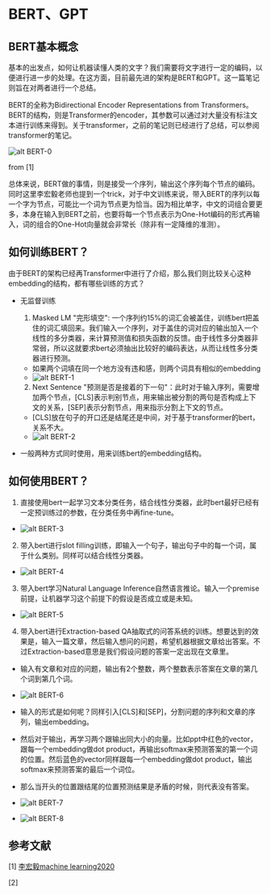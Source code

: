 # BERT、GPT

## BERT基本概念

基本的出发点，如何让机器读懂人类的文字？我们需要将文字进行一定的编码，以便进行进一步的处理。在这方面，目前最先进的架构是BERT和GPT。这一篇笔记则旨在对两者进行一个总结。

BERT的全称为Bidirectional Encoder Representations from Transformers。BERT的结构，则是Transformer的encoder，其参数可以通过对大量没有标注文本进行训练来得到。关于transformer，之前的笔记则已经进行了总结，可以参阅transformer的笔记。

![alt BERT-0](EMLO-BERT-GPT-figs/../EMLO-BERT-GPT-figs/Bert-0.png)

from [1]

总体来说，BERT做的事情，则是接受一个序列，输出这个序列每个节点的编码。同时这里李宏毅老师也提到一个trick，对于中文训练来说，带入BERT的序列以每一个字为节点，可能比一个词为节点更为恰当。因为相比单字，中文的词组合要更多，本身在输入到BERT之前，也要将每一个节点表示为One-Hot编码的形式再输入，词的组合的One-Hot向量就会非常长（除非有一定降维的准测）。

## 如何训练BERT？
由于BERT的架构已经再Transformer中进行了介绍，那么我们则比较关心这种embedding的结构，都有哪些训练的方式？


- 无监督训练
  1. Masked LM "完形填空": 一个序列约15%的词汇会被盖住，训练bert把盖住的词汇填回来。我们输入一个序列，对于盖住的词对应的输出加入一个线性的多分类器，来计算预测值和损失函数的反馈。由于线性多分类器非常弱，所以这就要求bert必须抽出比较好的编码表达，从而让线性多分类器进行预测。
  - 如果两个词填在同一个地方没有违和感，则两个词具有相似的embedding
  - ![alt BERT-1](EMLO-BERT-GPT-figs/../EMLO-BERT-GPT-figs/Bert-1.png)

  2. Next Sentence "预测是否是接着的下一句"：此时对于输入序列，需要增加两个节点，[CLS]表示判别节点，用来输出被分割的两句是否构成上下文的关系，[SEP]表示分割节点，用来指示分割上下文的节点。
  - [CLS]放在句子的开口还是结尾还是中间，对于基于transformer的bert，关系不大。
  - ![alt BERT-2](EMLO-BERT-GPT-figs/../EMLO-BERT-GPT-figs/Bert-2.png)

- 一般两种方式同时使用，用来训练bert的embedding结构。

## 如何使用BERT？
1. 直接使用bert一起学习文本分类任务，结合线性分类器，此时bert最好已经有一定预训练过的参数，在分类任务中再fine-tune。
- ![alt BERT-3](EMLO-BERT-GPT-figs/../EMLO-BERT-GPT-figs/Bert-3.png)
2. 带入bert进行slot filling训练，即输入一个句子，输出句子中的每一个词，属于什么类别。同样可以结合线性分类器。
- ![alt BERT-4](EMLO-BERT-GPT-figs/../EMLO-BERT-GPT-figs/Bert-4.png)
3. 带入bert学习Natural Language Inference自然语言推论。输入一个premise前提，让机器学习这个前提下的假设是否成立或是未知。
- ![alt BERT-5](EMLO-BERT-GPT-figs/../EMLO-BERT-GPT-figs/Bert-5.png)
4. 带入bert进行Extraction-based QA抽取式的问答系统的训练。想要达到的效果是，输入一篇文章，然后输入想问的问题，希望机器根据文章给出答案。不过Extraction-based意思是我们假设问题的答案一定出现在文章里。
- 输入有文章和对应的问题，输出有2个整数，两个整数表示答案在文章的第几个词到第几个词。

- ![alt BERT-6](EMLO-BERT-GPT-figs/../EMLO-BERT-GPT-figs/Bert-6.png)
- 输入的形式是如何呢？同样引入[CLS]和[SEP]，分割问题的序列和文章的序列，输出embedding。
- 然后对于输出，再学习两个跟输出同大小的向量。比如ppt中红色的vector，跟每一个embedding做dot product，再输出softmax来预测答案的第一个词的位置。然后蓝色的vector同样跟每一个embedding做dot product，输出softmax来预测答案的最后一个词位。
- 那么当开头的位置跟结尾的位置预测结果是矛盾的时候，则代表没有答案。
- ![alt BERT-7](EMLO-BERT-GPT-figs/../EMLO-BERT-GPT-figs/Bert-7.png)
- ![alt BERT-8](EMLO-BERT-GPT-figs/../EMLO-BERT-GPT-figs/Bert-8.png)
## 参考文献

[1] [李宏毅machine learning2020](http://speech.ee.ntu.edu.tw/~tlkagk/courses_ML20.html)

[2]
